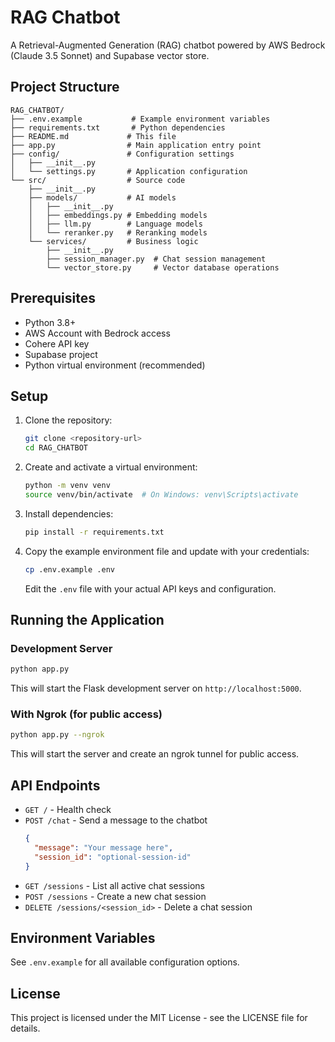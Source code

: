 # RAG Chatbot

A Retrieval-Augmented Generation (RAG) chatbot powered by AWS Bedrock (Claude 3.5 Sonnet) and Supabase vector store.

## Project Structure

```
RAG_CHATBOT/
├── .env.example           # Example environment variables
├── requirements.txt       # Python dependencies
├── README.md             # This file
├── app.py                # Main application entry point
├── config/               # Configuration settings
│   ├── __init__.py
│   └── settings.py       # Application configuration
└── src/                  # Source code
    ├── __init__.py
    ├── models/           # AI models
    │   ├── __init__.py
    │   ├── embeddings.py # Embedding models
    │   ├── llm.py        # Language models
    │   └── reranker.py   # Reranking models
    └── services/         # Business logic
        ├── __init__.py
        ├── session_manager.py  # Chat session management
        └── vector_store.py     # Vector database operations
```

## Prerequisites

- Python 3.8+
- AWS Account with Bedrock access
- Cohere API key
- Supabase project
- Python virtual environment (recommended)

## Setup

1. Clone the repository:
   ```bash
   git clone <repository-url>
   cd RAG_CHATBOT
   ```

2. Create and activate a virtual environment:
   ```bash
   python -m venv venv
   source venv/bin/activate  # On Windows: venv\Scripts\activate
   ```

3. Install dependencies:
   ```bash
   pip install -r requirements.txt
   ```

4. Copy the example environment file and update with your credentials:
   ```bash
   cp .env.example .env
   ```
   Edit the `.env` file with your actual API keys and configuration.

## Running the Application

### Development Server

```bash
python app.py
```

This will start the Flask development server on `http://localhost:5000`.

### With Ngrok (for public access)

```bash
python app.py --ngrok
```

This will start the server and create an ngrok tunnel for public access.

## API Endpoints

- `GET /` - Health check
- `POST /chat` - Send a message to the chatbot
  ```json
  {
    "message": "Your message here",
    "session_id": "optional-session-id"
  }
  ```
- `GET /sessions` - List all active chat sessions
- `POST /sessions` - Create a new chat session
- `DELETE /sessions/<session_id>` - Delete a chat session

## Environment Variables

See `.env.example` for all available configuration options.

## License

This project is licensed under the MIT License - see the LICENSE file for details.
